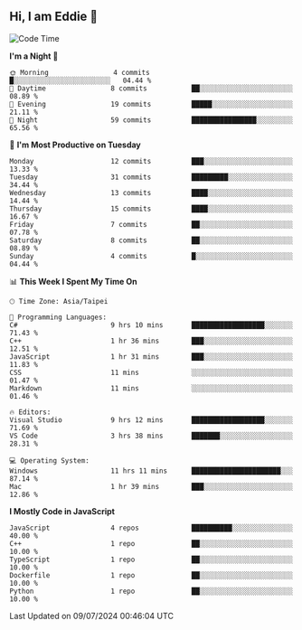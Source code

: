 ## Hi, I am Eddie 👋

<!--START_SECTION:waka-->
![Code Time](http://img.shields.io/badge/Code%20Time-191%20hrs%2051%20mins-blue)

**I'm a Night 🦉** 

```text
🌞 Morning                4 commits           █░░░░░░░░░░░░░░░░░░░░░░░░   04.44 % 
🌆 Daytime                8 commits           ██░░░░░░░░░░░░░░░░░░░░░░░   08.89 % 
🌃 Evening                19 commits          █████░░░░░░░░░░░░░░░░░░░░   21.11 % 
🌙 Night                  59 commits          ████████████████░░░░░░░░░   65.56 % 
```
📅 **I'm Most Productive on Tuesday** 

```text
Monday                   12 commits          ███░░░░░░░░░░░░░░░░░░░░░░   13.33 % 
Tuesday                  31 commits          █████████░░░░░░░░░░░░░░░░   34.44 % 
Wednesday                13 commits          ████░░░░░░░░░░░░░░░░░░░░░   14.44 % 
Thursday                 15 commits          ████░░░░░░░░░░░░░░░░░░░░░   16.67 % 
Friday                   7 commits           ██░░░░░░░░░░░░░░░░░░░░░░░   07.78 % 
Saturday                 8 commits           ██░░░░░░░░░░░░░░░░░░░░░░░   08.89 % 
Sunday                   4 commits           █░░░░░░░░░░░░░░░░░░░░░░░░   04.44 % 
```


📊 **This Week I Spent My Time On** 

```text
🕑︎ Time Zone: Asia/Taipei

💬 Programming Languages: 
C#                       9 hrs 10 mins       ██████████████████░░░░░░░   71.43 % 
C++                      1 hr 36 mins        ███░░░░░░░░░░░░░░░░░░░░░░   12.51 % 
JavaScript               1 hr 31 mins        ███░░░░░░░░░░░░░░░░░░░░░░   11.83 % 
CSS                      11 mins             ░░░░░░░░░░░░░░░░░░░░░░░░░   01.47 % 
Markdown                 11 mins             ░░░░░░░░░░░░░░░░░░░░░░░░░   01.46 % 

🔥 Editors: 
Visual Studio            9 hrs 12 mins       ██████████████████░░░░░░░   71.69 % 
VS Code                  3 hrs 38 mins       ███████░░░░░░░░░░░░░░░░░░   28.31 % 

💻 Operating System: 
Windows                  11 hrs 11 mins      ██████████████████████░░░   87.14 % 
Mac                      1 hr 39 mins        ███░░░░░░░░░░░░░░░░░░░░░░   12.86 % 
```

**I Mostly Code in JavaScript** 

```text
JavaScript               4 repos             ██████████░░░░░░░░░░░░░░░   40.00 % 
C++                      1 repo              ██░░░░░░░░░░░░░░░░░░░░░░░   10.00 % 
TypeScript               1 repo              ██░░░░░░░░░░░░░░░░░░░░░░░   10.00 % 
Dockerfile               1 repo              ██░░░░░░░░░░░░░░░░░░░░░░░   10.00 % 
Python                   1 repo              ██░░░░░░░░░░░░░░░░░░░░░░░   10.00 % 
```




 Last Updated on 09/07/2024 00:46:04 UTC
<!--END_SECTION:waka-->

